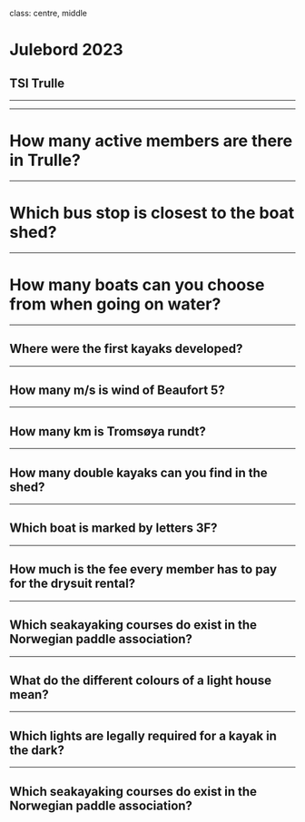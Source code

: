 class: centre, middle

# Julebord 2023

## TSI Trulle

---
---

# How many active members are there in Trulle?

---

# Which bus stop is closest to the boat shed?

---

# How many boats can you choose from when going on water?

---

## Where were the first kayaks developed?

---

## How many m/s is wind of Beaufort 5?

---

## How many km is Tromsøya rundt?

---

## How many double kayaks can you find in the shed?

---

## Which boat is marked by letters 3F? 

---

## How much is the fee every member has to pay for the drysuit rental?

---

## Which seakayaking courses do exist in the Norwegian paddle association?

---

## What do the different colours of a light house mean?

---

## Which lights are legally required for a kayak in the dark?

---

## Which seakayaking courses do exist in the Norwegian paddle association?


